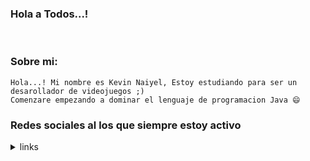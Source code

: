 ### Hola a Todos...!
<!--
**Kevintx28/Kevintx28** is a ✨ _special_ ✨ repository because its `README.md` (this file) appears on your GitHub profile.
Here are some ideas to get you started:

- 🔭 I’m currently working on ...
- 🌱 I’m currently learning ...
- 👯 I’m looking to collaborate on ...
- 🤔 I’m looking for help with ...
- 💬 Ask me about ...
- 📫 How to reach me: ...
- 😄 Pronouns: ...
- ⚡ Fun fact: ...
-->
<br> 

### Sobre mi:
	
	Hola...! Mi nombre es Kevin Naiyel, Estoy estudiando para ser un desarollador de videojuegos ;) 
    Comenzare empezando a dominar el lenguaje de programacion Java 😄

### Redes sociales al los que siempre estoy activo


<details>
<summary>links</summary>
<br>

<div align="center">
    <a href="https://discord.gg/UCvkguu5" target="_blank"><img src="https://shields.io/badge/Grupo de Discord-111111.svg?&style=for-the-badge&logo=discord"></a>
    <a href="https://github.com/Kevintx28" target="_blank"><img src="https://shields.io/badge/GitHub-111111.svg?&style=for-the-badge&logo=github">
    <a href="https://www.facebook.com/kevin.tola.77" target="_blank"><img src="https://shields.io/badge/FaceBook-111111.svg?&style=for-the-badge&logo=facebook"></a>
    <a href="https://www.twitch.tv/kevintx28" target="_blank"><img src="https://shields.io/badge/twitch-111111.svg?&style=for-the-badge&logo=twitch"></a>
    <a href="https://www.spotify.com/pe/account/overview/?utm_source=spotify&utm_medium=menu&utm_campaign=your_account" target="_blank"><img src="https://shields.io/badge/Spotify-111111.svg?&style=for-the-badge&logo=Spotify"></a>

</div>
  
</details>





